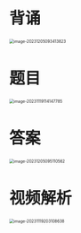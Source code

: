 # 背诵

<img src="https://cvp.oss-cn-shanghai.aliyuncs.com/picgo/202312050934015.png" alt="image-20231205093413823" style="zoom:50%;" />



# 题目

<img src="https://cvp.oss-cn-shanghai.aliyuncs.com/picgo/202311191141897.png" alt="image-20231119114147785" style="zoom:50%;" />



# 答案

<img src="https://cvp.oss-cn-shanghai.aliyuncs.com/picgo/202312050951674.png" alt="image-20231205095110562" style="zoom:50%;" />



# 视频解析

<img src="https://cvp.oss-cn-shanghai.aliyuncs.com/picgo/202311192031799.png" alt="image-20231119203108638" style="zoom:50%;" />



